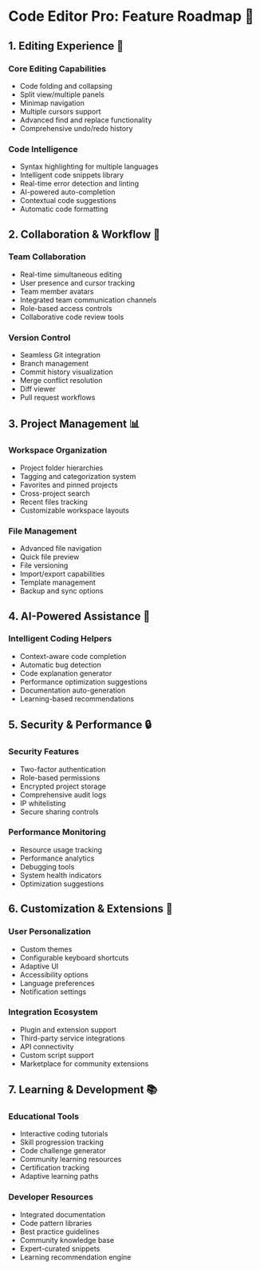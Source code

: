 # Code Editor Pro: Feature Roadmap 🚀

## 1. Editing Experience 🎨

### Core Editing Capabilities
- Code folding and collapsing
- Split view/multiple panels
- Minimap navigation
- Multiple cursors support
- Advanced find and replace functionality
- Comprehensive undo/redo history

### Code Intelligence
- Syntax highlighting for multiple languages
- Intelligent code snippets library
- Real-time error detection and linting
- AI-powered auto-completion
- Contextual code suggestions
- Automatic code formatting

## 2. Collaboration & Workflow 👥

### Team Collaboration
- Real-time simultaneous editing
- User presence and cursor tracking
- Team member avatars
- Integrated team communication channels
- Role-based access controls
- Collaborative code review tools

### Version Control
- Seamless Git integration
- Branch management
- Commit history visualization
- Merge conflict resolution
- Diff viewer
- Pull request workflows

## 3. Project Management 📊

### Workspace Organization
- Project folder hierarchies
- Tagging and categorization system
- Favorites and pinned projects
- Cross-project search
- Recent files tracking
- Customizable workspace layouts

### File Management
- Advanced file navigation
- Quick file preview
- File versioning
- Import/export capabilities
- Template management
- Backup and sync options

## 4. AI-Powered Assistance 🤖

### Intelligent Coding Helpers
- Context-aware code completion
- Automatic bug detection
- Code explanation generator
- Performance optimization suggestions
- Documentation auto-generation
- Learning-based recommendations

## 5. Security & Performance 🔒

### Security Features
- Two-factor authentication
- Role-based permissions
- Encrypted project storage
- Comprehensive audit logs
- IP whitelisting
- Secure sharing controls

### Performance Monitoring
- Resource usage tracking
- Performance analytics
- Debugging tools
- System health indicators
- Optimization suggestions

## 6. Customization & Extensions 🔧

### User Personalization
- Custom themes
- Configurable keyboard shortcuts
- Adaptive UI
- Accessibility options
- Language preferences
- Notification settings

### Integration Ecosystem
- Plugin and extension support
- Third-party service integrations
- API connectivity
- Custom script support
- Marketplace for community extensions

## 7. Learning & Development 📚

### Educational Tools
- Interactive coding tutorials
- Skill progression tracking
- Code challenge generator
- Community learning resources
- Certification tracking
- Adaptive learning paths

### Developer Resources
- Integrated documentation
- Code pattern libraries
- Best practice guidelines
- Community knowledge base
- Expert-curated snippets
- Learning recommendation engine